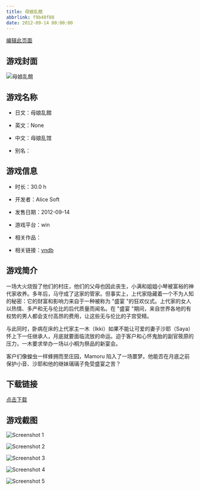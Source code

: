 ```yaml
---
title: 母娘乱館
abbrlink: f9b40f88
date: 2012-09-14 00:00:00
---
```

[编辑此页面](https://github.com/ACG-3/ADV3-source/blob/main/source/_posts/%E6%AF%8D%E5%A8%98%E4%B9%B1%E9%A4%A8.md)

## 游戏封面

![母娘乱館](https://pan.timero.xyz/d/onedrive/img_lib_001/%E6%AF%8D%E5%A8%98%E4%B9%B1%E9%A4%A8_cover.avif)


## 游戏名称

- 日文：母娘乱館
- 英文：None
- 中文：母娘乱馆

- 别名：


## 游戏信息

- 时长：30.0 h
- 开发者：Alice Soft
- 发售日期：2012-09-14
- 游戏平台：win
- 相关作品：

- 相关链接：[vndb](https://vndb.org/v10732)


## 游戏简介

一场大火烧毁了他们的村庄，他们的父母也因此丧生，小满和姐姐小琴被富裕的神代家收养。多年后，马守成了这家的管家。但事实上，上代家隐藏着一个不为人知的秘密：它的财富和影响力来自于一种被称为 "盛宴 "的狂欢仪式。上代家的女人以热情、多产和无与伦比的后代质量而闻名。在 "盛宴 "期间，来自世界各地的有权势的男人都会支付高昂的费用，让这些无与伦比的子宫受精。

与此同时，卧病在床的上代家主一木（Ikki）如果不能让可爱的妻子沙耶（Saya）怀上下一任继承人，月底就要面临流放的命运。迫于客户和心怀鬼胎的副官筱原的压力，一木要求举办一场以小桐为祭品的新宴会。

客户们像蝗虫一样蜂拥而至庄园，Mamoru 陷入了一场噩梦。他能否在月底之前保护小音、沙耶和他的继妹璃璃子免受盛宴之苦？




## 下载链接

[点击下载](https://pan.timero.xyz/onedrive/adv_lib_001/%E6%AF%8D%E5%A8%98%E4%B9%B1%E9%A4%A8)


## 游戏截图


![Screenshot 1](https://pan.timero.xyz/d/onedrive/img_lib_001/%E6%AF%8D%E5%A8%98%E4%B9%B1%E9%A4%A8_Screenshot_1.avif)

![Screenshot 2](https://pan.timero.xyz/d/onedrive/img_lib_001/%E6%AF%8D%E5%A8%98%E4%B9%B1%E9%A4%A8_Screenshot_2.avif)

![Screenshot 3](https://pan.timero.xyz/d/onedrive/img_lib_001/%E6%AF%8D%E5%A8%98%E4%B9%B1%E9%A4%A8_Screenshot_3.avif)

![Screenshot 4](https://pan.timero.xyz/d/onedrive/img_lib_001/%E6%AF%8D%E5%A8%98%E4%B9%B1%E9%A4%A8_Screenshot_4.avif)

![Screenshot 5](https://pan.timero.xyz/d/onedrive/img_lib_001/%E6%AF%8D%E5%A8%98%E4%B9%B1%E9%A4%A8_Screenshot_5.avif)

